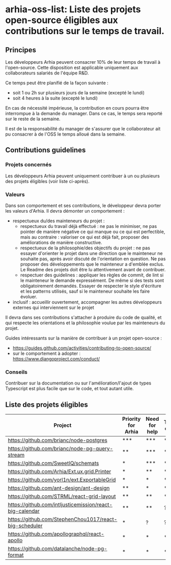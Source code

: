 # arhia-oss-list: Liste des projets open-source éligibles aux contributions sur le temps de travail.

## Principes

Les développeurs Arhia peuvent consacrer 10% de leur temps de travail à l'open-source.
Cette disposition est applicable uniquement aux collaborateurs salariés de l'équipe R&D.

Ce temps peut être planifié de la façon suivante :
- soit 1 ou 2h sur plusieurs jours de la semaine (excepté le lundi)
- soit 4 heures à la suite (excepté le lundi)

En cas de nécessité impérieuse, la contribution en cours pourra être interrompue à la demande du manager.
Dans ce cas, le temps sera reporté sur le reste de la semaine.

Il est de la responsabilité du manager de s'assurer que le collaborateur ait pu consacrer à de l'OSS le temps alloué dans la semaine.

## Contributions guidelines

### Projets concernés

Les développeurs Arhia peuvent uniquement contribuer à un ou plusieurs des projets éligibles (voir liste ci-après).

### Valeurs

Dans son comportement et ses contributions, le développeur devra porter les valeurs d'Arhia.
Il devra démonter un comportement : 
- respectueux du/des mainteneurs du projet :
    - respectueux du travail déjà effectué : ne pas le minimiser, ne pas pointer de manière négative ce qui manque ou ce qui est perfectible, mais au contraire : valoriser ce qui est déjà fait, proposer des améliorations de manière constructive.
    - respectueux de la philosophie/des objectifs du projet : ne pas essayer d'orienter le projet dans une direction que le mainteneur ne souhaite pas, après avoir discuté de l'orientation en question. Ne pas proposer des développements que le mainteneur a d'emblée exclus. Le Readme des projets doit être lu attentivement avant de contribuer.
    - respectuer des guidelines : appliquer les règles de commit, de lint si le mainteneur le demande expressément. De même si des tests sont obligatoirement demandés. Essayer de respecter le style d'écriture et les patterns utilisés, sauf si le mainteneur souhaite les faire évoluer.
- inclusif : accueillir ouvertement, accompagner les autres développeurs externes qui interviennent sur le projet

Il devra dans ses contributions s'attacher à produire du code de qualité, et qui respecte les orientations et la philosophie voulue par les mainteneurs du projet.

Guides intéressants sur la manière de contribuer à un projet open-source :
- https://guides.github.com/activities/contributing-to-open-source/
- sur le comportement à adopter : https://www.djangoproject.com/conduct/

### Conseils

Contribuer sur la documentation ou sur l'amélioration/l'ajout de types Typescript est plus facile que sur le code, et tout autant utile.

## Liste des projets éligibles

| Project | Priority for Arhia | Need for help | Technical difficulty |
| ------------- | ------------- | ------------- | ------------- |
| https://github.com/brianc/node-postgres | *** | *** | *** |
| https://github.com/brianc/node-pg-query-stream | ** | *** | ** |
| https://github.com/SweetIQ/schemats | * | *** | * |
| https://github.com/Arhia/Ext.ux.grid.Printer | * | ** | * |
| https://github.com/yorl1n/ext.ExportableGrid | * | * | * |
| https://github.com/ant-design/ant-design | ** | * | ** |
| https://github.com/STRML/react-grid-layout | ** | ** | *** |
| https://github.com/intljusticemission/react-big-calendar | ** | ** | ? |
| https://github.com/StephenChou1017/react-big-scheduler | * | ? | ? |
| https://github.com/apollographql/react-apollo | * | * | *** |
| https://github.com/datalanche/node-pg-format | * | * | * |

